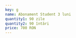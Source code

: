 ```yaml
---
key: g
name: Abonament Student 3 luni
quantity1: 90 zile
quantity2: 90 întări
price: 700 RON
---
```

